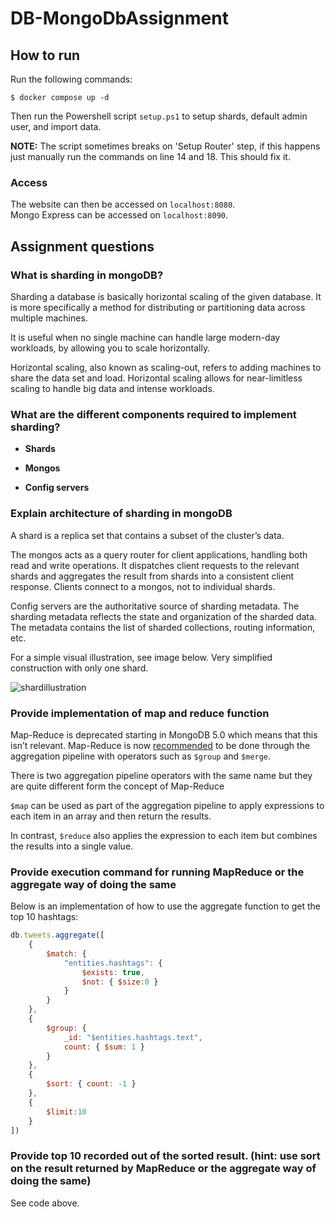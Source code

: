 # DB-MongoDbAssignment

## How to run
Run the following commands:
```
$ docker compose up -d
```

Then run the Powershell script `setup.ps1` to setup shards, default admin user, and import data.

**NOTE:** The script sometimes breaks on 'Setup Router' step, if this happens just manually run the commands on line 14 and 18. This should fix it.

### Access

The website can then be accessed on `localhost:8080`. </br>
Mongo Express can be accessed on `localhost:8090`.

## Assignment questions
### What is sharding in mongoDB?
Sharding a database is basically horizontal scaling of the given database. It is more specifically a method for distributing or partitioning data across multiple machines.

It is useful when no single machine can handle large modern-day workloads, by allowing you to scale horizontally.

Horizontal scaling, also known as scaling-out, refers to adding machines to share the data set and load. Horizontal scaling allows for near-limitless scaling to handle big data and intense workloads.

### What are the different components required to implement sharding?
- **Shards**

- **Mongos**

- **Config servers**

### Explain architecture of sharding in mongoDB
A shard is a replica set that contains a subset of the cluster’s data.

The mongos acts as a query router for client applications, handling both read and write operations. It dispatches client requests to the relevant shards and aggregates the result from shards into a consistent client response. Clients connect to a mongos, not to individual shards.

Config servers are the authoritative source of sharding metadata. The sharding metadata reflects the state and organization of the sharded data. The metadata contains the list of sharded collections, routing information, etc.

For a simple visual illustration, see image below. Very simplified construction with only one shard.

![shardillustration](https://webimages.mongodb.com/_com_assets/cms/kyc08hm61who5ts6t-image4.png?auto=format%252Ccompress)

### Provide implementation of map and reduce function
Map-Reduce is deprecated starting in MongoDB 5.0 which means that this isn’t relevant. Map-Reduce is now [recommended](https://www.mongodb.com/docs/manual/reference/map-reduce-to-aggregation-pipeline/) to be done through the aggregation pipeline with operators such as `$group` and `$merge`.

There is two aggregation pipeline operators with the same name but they are quite different form the concept of Map-Reduce

`$map` can be used as part of the aggregation pipeline to apply expressions to each item in an array and then return the results.

In contrast, `$reduce` also applies the expression to each item but combines the results into a single value.

###  Provide execution command for running MapReduce or the aggregate way of doing the same
Below is an implementation of how to use the aggregate function to get the top 10 hashtags:
```javascript
db.tweets.aggregate([
    {
        $match: { 
            "entities.hashtags": { 
                $exists: true, 
                $not: { $size:0 }
            }
        }
    },
    {
        $group: {
            _id: "$entities.hashtags.text", 
            count: { $sum: 1 }
        }
    },
    { 
        $sort: { count: -1 }
    },
    {
        $limit:10
    }
])
```

### Provide top 10 recorded out of the sorted result. (hint: use sort on the result returned by MapReduce or the aggregate way of doing the same)
See code above.